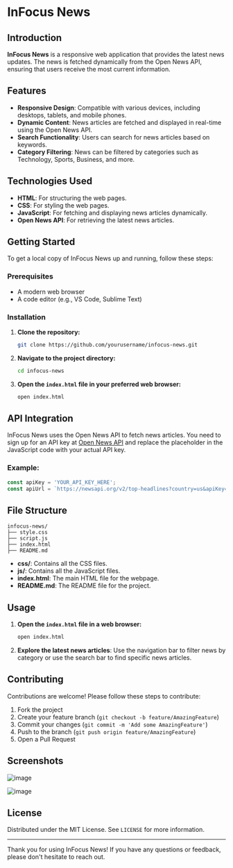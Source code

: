# InFocus News 

## Introduction
**InFocus News** is a responsive web application that provides the latest news updates. The news is fetched dynamically from the Open News API, ensuring that users receive the most current information.

## Features
- **Responsive Design**: Compatible with various devices, including desktops, tablets, and mobile phones.
- **Dynamic Content**: News articles are fetched and displayed in real-time using the Open News API.
- **Search Functionality**: Users can search for news articles based on keywords.
- **Category Filtering**: News can be filtered by categories such as Technology, Sports, Business, and more.

## Technologies Used
- **HTML**: For structuring the web pages.
- **CSS**: For styling the web pages.
- **JavaScript**: For fetching and displaying news articles dynamically.
- **Open News API**: For retrieving the latest news articles.

## Getting Started
To get a local copy of InFocus News up and running, follow these steps:

### Prerequisites
- A modern web browser
- A code editor (e.g., VS Code, Sublime Text)

### Installation
1. **Clone the repository:**
   ```sh
   git clone https://github.com/yourusername/infocus-news.git
   ```
2. **Navigate to the project directory:**
   ```sh
   cd infocus-news
   ```
3. **Open the `index.html` file in your preferred web browser:**
   ```sh
   open index.html
   ```

## API Integration
InFocus News uses the Open News API to fetch news articles. You need to sign up for an API key at [Open News API](https://newsapi.org/) and replace the placeholder in the JavaScript code with your actual API key.

### Example:
```javascript
const apiKey = 'YOUR_API_KEY_HERE';
const apiUrl = `https://newsapi.org/v2/top-headlines?country=us&apiKey=${apiKey}`;
```

## File Structure
```
infocus-news/
├── style.css
├── script.js
├── index.html
├── README.md
```

- **css/**: Contains all the CSS files.
- **js/**: Contains all the JavaScript files.
- **index.html**: The main HTML file for the webpage.
- **README.md**: The README file for the project.

## Usage
1. **Open the `index.html` file in a web browser:**
   ```sh
   open index.html
   ```
2. **Explore the latest news articles**: Use the navigation bar to filter news by category or use the search bar to find specific news articles.

## Contributing
Contributions are welcome! Please follow these steps to contribute:

1. Fork the project
2. Create your feature branch (`git checkout -b feature/AmazingFeature`)
3. Commit your changes (`git commit -m 'Add some AmazingFeature'`)
4. Push to the branch (`git push origin feature/AmazingFeature`)
5. Open a Pull Request

## Screenshots

![image](https://github.com/himanshuKr7/Infocus_News/assets/132695128/5d37345a-524f-4014-a2ff-709ea2cb3c91)

![image](https://github.com/himanshuKr7/Infocus_News/assets/132695128/0a8be38e-3542-4d3d-9102-8a8987cb4075)



## License
Distributed under the MIT License. See `LICENSE` for more information.

---

Thank you for using InFocus News! If you have any questions or feedback, please don't hesitate to reach out.
